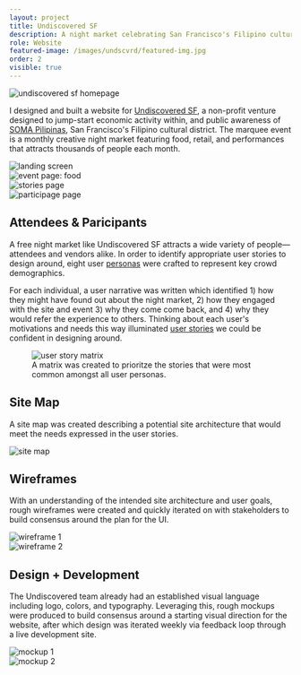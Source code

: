 ```yaml
---
layout: project
title: Undiscovered SF
description: A night market celebrating San Francisco's Filipino cultural district
role: Website
featured-image: /images/undscvrd/featured-img.jpg
order: 2
visible: true
---
```


<img src="{{ site.url }}/images/undscvrd/event-page-hero.jpg" alt="undiscovered sf homepage">

I designed and built a website for <a href="http://undiscoveredsf.com" target="_blank">Undiscovered SF</a>, a non-profit venture designed to jump-start economic activity within, and public awareness of <a href="http://www.somapilipinas.org/">SOMA Pilipinas</a>, San Francisco's Filipino cultural district. The marquee event is a monthly creative night market featuring food, retail, and performances that attracts thousands of people each month.

<div class="img-collection-row">
  <div class="img-collection-item">
    <img src="{{ site.url }}/images/undscvrd/ss-homepage.png" alt="landing screen">
  </div>
  <div class="img-collection-item">
    <img src="{{ site.url }}/images/undscvrd/ss-event-page-food.png" alt="event page: food">
  </div>
</div>
<div class="img-collection-row">
  <div class="img-collection-item">
    <img src="{{ site.url }}/images/undscvrd/ss-stories.jpg" alt="stories page">
  </div>
  <div class="img-collection-item">
    <img src="{{ site.url }}/images/undscvrd/ss-participate.jpg" alt="participage page">
  </div>
</div>


## Attendees & Paricipants

A free night market like Undiscovered SF attracts a wide variety of people—attendees and vendors alike. In order to identify appropriate user stories to design around, eight user <a href="https://drive.google.com/drive/folders/0Bz7oHkoJk9Q4bW9jQV9JNkZNNXM?usp=sharing" target="_blank">personas</a> were crafted to represent key crowd demographics.

For each individual, a user narrative was written which identified 1) how they might have found out about the night market, 2) how they engaged with the site and event 3) why they come come back, and 4) why they would refer the experience to others. Thinking about each user's motivations and needs this way illuminated <a href="https://docs.google.com/spreadsheets/d/1CWypn2WwdE6hD4mNstqmZviSVQoumf1EKT7pt7SqpWU/edit?usp=sharing" target="_blank">user stories</a> we could be confident in designing around.

<figure >
  <img src="{{ site.url }}/images/undscvrd/user-story-matrix.jpg" alt="user story matrix">
  <figcaption>A matrix was created to prioritze the stories that were most common amongst all user personas.</figcaption>
</figure>


## Site Map

A site map was created describing a potential site architecture that would meet the needs expressed in the user stories.

<img src="{{ site.url }}/images/undscvrd/site-map.jpg" alt="site map">

## Wireframes

With an understanding of the intended site architecture and user goals, rough wireframes were created and quickly iterated on with stakeholders to build consensus around the plan for the UI.




<div class="img-collection-row">
  <div class="img-collection-item">
    <img class="light-border" src="{{ site.url }}/images/undscvrd/wires-1.jpg" alt="wireframe 1">
  </div>
  <div class="img-collection-item">
    <img class="light-border" src="{{ site.url }}/images/undscvrd/wires-2.jpg" alt="wireframe 2">
  </div>
</div>

## Design + Development

The Undiscovered team already had an established visual language including logo, colors, and typography. Leveraging this, rough mockups were produced to build consensus around a starting visual direction for the website, after which design was iterated weekly via feedback loop through a live development site.

<div class="img-collection-row">
  <div class="img-collection-item">
    <img src="{{ site.url }}/images/undscvrd/mockup-event-a.jpg" alt="mockup 1">
  </div>
  <div class="img-collection-item">
    <img src="{{ site.url }}/images/undscvrd/mockup-event-b.jpg" alt="mockup 2">
  </div>
</div>
